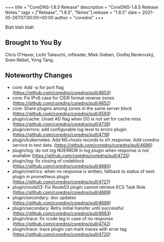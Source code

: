 +++
title = "CoreDNS-1.8.5 Release"
description = "CoreDNS-1.8.5 Release Notes."
tags = ["Release", "1.8.5", "Notes"]
release = "1.8.5"
date = 2021-05-28T07:00:00+00:00
author = "coredns"
+++

Blah blah blah

## Brought to You By

Chris O'Haver,
Licht Takeuchi,
mfleader,
Miek Gieben,
Ondřej Benkovský,
Sven Nebel,
Yong Tang.

## Noteworthy Changes

* core: Add -p for port flag (https://github.com/coredns/coredns/pull/4653)
* core: Fix IPv6 case for CIDR format reverse zones (https://github.com/coredns/coredns/pull/4652)
* core: Share plugins among zones in the same server block (https://github.com/coredns/coredns/pull/4593)
* plugin/cache: Unset AD flag when DO is not set for cache miss (https://github.com/coredns/coredns/pull/4736)
* plugin/errors: add configurable log level to errors plugin (https://github.com/coredns/coredns/pull/4718)
* plugin/kubernetes: Add NS+hosts records to xfr response. Add coredns service to test data. (https://github.com/coredns/coredns/pull/4696)
* plugin/log: do not log NOERROR in log plugin when response is not available (https://github.com/coredns/coredns/pull/4725)
* plugin/log: fix closing of codeblock (https://github.com/coredns/coredns/pull/4680)
* plugin/metrics: when no response is written, fallback to status of next plugin in prometheus plugin (https://github.com/coredns/coredns/pull/4727)
* plugin/route53: Fix Route53 plugin cannot retrieve ECS Task Role (https://github.com/coredns/coredns/pull/4669)
* plugin/secondary: doc updates (https://github.com/coredns/coredns/pull/4686)
* plugin/secondary: Retry initial transfer until successful (https://github.com/coredns/coredns/pull/4663)
* plugin/trace: fix rcode tag in case of no response (https://github.com/coredns/coredns/pull/4742)
* plugin/trace: trace plugin can mark traces with error tag (https://github.com/coredns/coredns/pull/4720)
